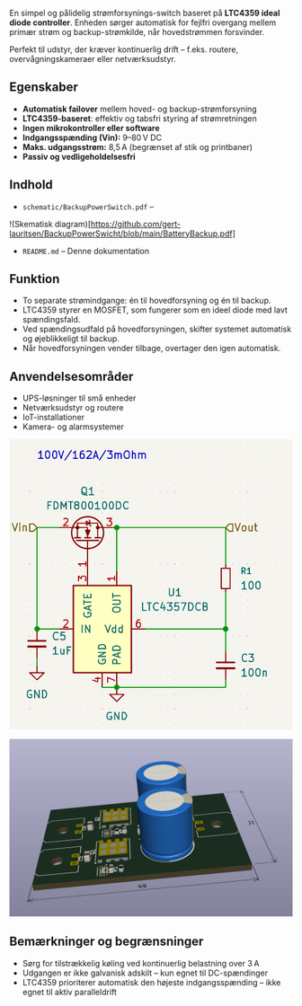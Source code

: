 En simpel og pålidelig strømforsynings-switch baseret på **LTC4359 ideal diode controller**. Enheden sørger automatisk for fejlfri overgang mellem primær strøm og backup-strømkilde, når hovedstrømmen forsvinder.

Perfekt til udstyr, der kræver kontinuerlig drift – f.eks. routere, overvågningskameraer eller netværksudstyr.

## Egenskaber

- **Automatisk failover** mellem hoved- og backup-strømforsyning
- **LTC4359-baseret**: effektiv og tabsfri styring af strømretningen
- **Ingen mikrokontroller eller software**
- **Indgangsspænding (Vin):** 9–80 V DC
- **Maks. udgangsstrøm:** 8,5 A (begrænset af stik og printbaner)
- **Passiv og vedligeholdelsesfri**

## Indhold

- `schematic/BackupPowerSwitch.pdf` –

!(Skematisk diagram)[https://github.com/gert-lauritsen/BackupPowerSwicht/blob/main/BatteryBackup.pdf]

- `README.md` – Denne dokumentation

## Funktion

- To separate strømindgange: én til hovedforsyning og én til backup.
- LTC4359 styrer en MOSFET, som fungerer som en ideel diode med lavt spændingsfald.
- Ved spændingsudfald på hovedforsyningen, skifter systemet automatisk og øjeblikkeligt til backup.
- Når hovedforsyningen vender tilbage, overtager den igen automatisk.

## Anvendelsesområder

- UPS-løsninger til små enheder
- Netværksudstyr og routere
- IoT-installationer
- Kamera- og alarmsystemer

![](https://github.com/gert-lauritsen/BackupPowerSwicht/blob/main/Doc/Screenshot%202025-07-01%20133015.png)

![](https://github.com/gert-lauritsen/BackupPowerSwicht/blob/main/Doc/03994fa3-5506-4035-915d-3ff298bebc68.png)

## Bemærkninger og begrænsninger

- Sørg for tilstrækkelig køling ved kontinuerlig belastning over 3 A
- Udgangen er ikke galvanisk adskilt – kun egnet til DC-spændinger
- LTC4359 prioriterer automatisk den højeste indgangsspænding – ikke egnet til aktiv paralleldrift
